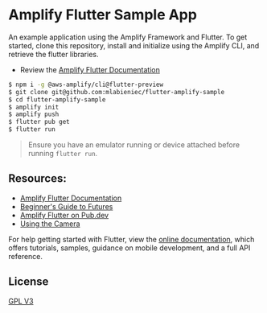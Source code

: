 # Amplify Flutter Sample App

An example application using the Amplify Framework and Flutter. To get started, clone this repository, install and initialize using the Amplify CLI, and retrieve the flutter libraries.

 - Review the [Amplify Flutter Documentation](https://docs.amplify.aws/lib/project-setup/prereq/q/platform/flutter)

```bash
$ npm i -g @aws-amplify/cli@flutter-preview
$ git clone git@github.com:mlabieniec/flutter-amplify-sample
$ cd flutter-amplify-sample
$ amplify init
$ amplify push
$ flutter pub get
$ flutter run
```

> Ensure you have an emulator running or device attached before running `flutter run`.

## Resources:

- [Amplify Flutter Documentation](https://docs.amplify.aws/lib/project-setup/prereq/q/platform/flutter)
- [Beginner's Guide to Futures](https://medium.com/flutter-community/a-guide-to-using-futures-in-flutter-for-beginners-ebeddfbfb967)
- [Amplify Flutter on Pub.dev](https://pub.dev/publishers/aws-amplify.com/packages)
- [Using the Camera](https://flutter.dev/docs/cookbook/plugins/picture-using-camera#complete-example)

For help getting started with Flutter, view the
[online documentation](https://flutter.dev/docs), which offers tutorials,
samples, guidance on mobile development, and a full API reference.

## License
[GPL V3](LICENSE)